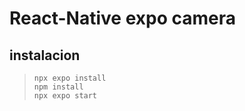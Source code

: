 # React-Native expo camera

## instalacion

> `npx expo install`<br/>
> `npm install` <br/>
> `npx expo start`